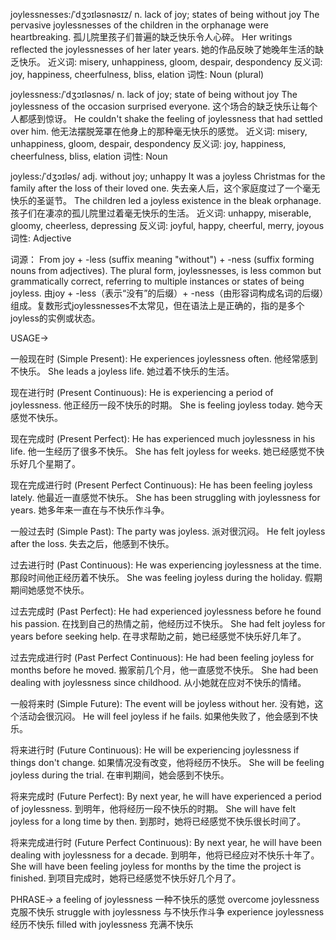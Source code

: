 joylessnesses:/ˈdʒɔɪləsnəsɪz/
n.
lack of joy; states of being without joy
The pervasive joylessnesses of the children in the orphanage were heartbreaking. 孤儿院里孩子们普遍的缺乏快乐令人心碎。
Her writings reflected the joylessnesses of her later years. 她的作品反映了她晚年生活的缺乏快乐。
近义词: misery, unhappiness, gloom, despair, despondency
反义词: joy, happiness, cheerfulness, bliss, elation
词性: Noun (plural)


joylessness:/ˈdʒɔɪləsnəs/
n.
lack of joy; state of being without joy
The joylessness of the occasion surprised everyone.  这个场合的缺乏快乐让每个人都感到惊讶。
He couldn't shake the feeling of joylessness that had settled over him. 他无法摆脱笼罩在他身上的那种毫无快乐的感觉。
近义词: misery, unhappiness, gloom, despair, despondency
反义词: joy, happiness, cheerfulness, bliss, elation
词性: Noun

joyless:/ˈdʒɔɪləs/
adj.
without joy; unhappy
It was a joyless Christmas for the family after the loss of their loved one.  失去亲人后，这个家庭度过了一个毫无快乐的圣诞节。
The children led a joyless existence in the bleak orphanage. 孩子们在凄凉的孤儿院里过着毫无快乐的生活。
近义词: unhappy, miserable, gloomy, cheerless, depressing
反义词: joyful, happy, cheerful, merry, joyous
词性: Adjective


词源：
From joy + -less (suffix meaning "without") + -ness (suffix forming nouns from adjectives).  The plural form, joylessnesses, is less common but grammatically correct, referring to multiple instances or states of being joyless.  由joy + -less（表示“没有”的后缀）+ -ness（由形容词构成名词的后缀）组成。复数形式joylessnesses不太常见，但在语法上是正确的，指的是多个joyless的实例或状态。


USAGE->

一般现在时 (Simple Present):
He experiences joylessness often. 他经常感到不快乐。
She leads a joyless life. 她过着不快乐的生活。

现在进行时 (Present Continuous):
He is experiencing a period of joylessness. 他正经历一段不快乐的时期。
She is feeling joyless today. 她今天感觉不快乐。

现在完成时 (Present Perfect):
He has experienced much joylessness in his life. 他一生经历了很多不快乐。
She has felt joyless for weeks. 她已经感觉不快乐好几个星期了。

现在完成进行时 (Present Perfect Continuous):
He has been feeling joyless lately. 他最近一直感觉不快乐。
She has been struggling with joylessness for years. 她多年来一直在与不快乐作斗争。

一般过去时 (Simple Past):
The party was joyless. 派对很沉闷。
He felt joyless after the loss. 失去之后，他感到不快乐。

过去进行时 (Past Continuous):
He was experiencing joylessness at the time. 那段时间他正经历着不快乐。
She was feeling joyless during the holiday. 假期期间她感觉不快乐。

过去完成时 (Past Perfect):
He had experienced joylessness before he found his passion. 在找到自己的热情之前，他经历过不快乐。
She had felt joyless for years before seeking help. 在寻求帮助之前，她已经感觉不快乐好几年了。

过去完成进行时 (Past Perfect Continuous):
He had been feeling joyless for months before he moved.  搬家前几个月，他一直感觉不快乐。
She had been dealing with joylessness since childhood. 从小她就在应对不快乐的情绪。

一般将来时 (Simple Future):
The event will be joyless without her. 没有她，这个活动会很沉闷。
He will feel joyless if he fails. 如果他失败了，他会感到不快乐。

将来进行时 (Future Continuous):
He will be experiencing joylessness if things don't change. 如果情况没有改变，他将经历不快乐。
She will be feeling joyless during the trial. 在审判期间，她会感到不快乐。

将来完成时 (Future Perfect):
By next year, he will have experienced a period of joylessness. 到明年，他将经历一段不快乐的时期。
She will have felt joyless for a long time by then. 到那时，她将已经感觉不快乐很长时间了。

将来完成进行时 (Future Perfect Continuous):
By next year, he will have been dealing with joylessness for a decade. 到明年，他将已经应对不快乐十年了。
She will have been feeling joyless for months by the time the project is finished. 到项目完成时，她将已经感觉不快乐好几个月了。


PHRASE->
a feeling of joylessness 一种不快乐的感觉
overcome joylessness 克服不快乐
struggle with joylessness 与不快乐作斗争
experience joylessness 经历不快乐
filled with joylessness 充满不快乐
